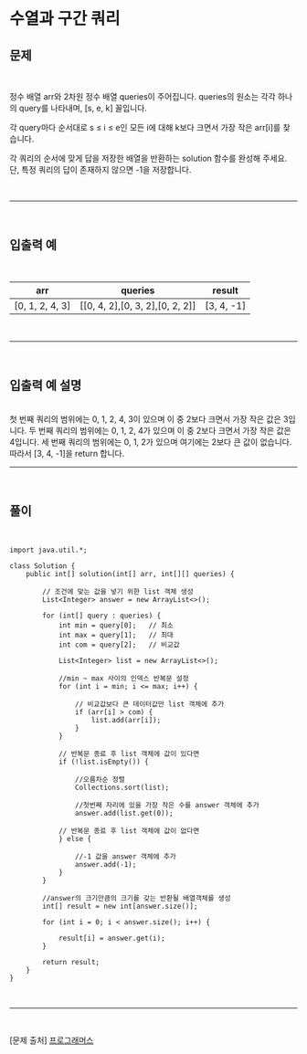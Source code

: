 # 수열과 구간 쿼리

## 문제

<br>

정수 배열 arr와 2차원 정수 배열 queries이 주어집니다. queries의 원소는 각각 하나의 query를 나타내며, [s, e, k] 꼴입니다.

각 query마다 순서대로 s ≤ i ≤ e인 모든 i에 대해 k보다 크면서 가장 작은 arr[i]를 찾습니다.

각 쿼리의 순서에 맞게 답을 저장한 배열을 반환하는 solution 함수를 완성해 주세요.
단, 특정 쿼리의 답이 존재하지 않으면 -1을 저장합니다.

<br>

- - -

<br>

## 입출력 예

<br>

|arr|queries|result|
|---|-------|------|
|[0, 1, 2, 4, 3]|[[0, 4, 2],[0, 3, 2],[0, 2, 2]]|[3, 4, -1]|

<br>

- - -

<br>


## 입출력 예 설명
<br>
첫 번째 쿼리의 범위에는 0, 1, 2, 4, 3이 있으며 이 중 2보다 크면서 가장 작은 값은 3입니다.  
두 번째 쿼리의 범위에는 0, 1, 2, 4가 있으며 이 중 2보다 크면서 가장 작은 값은 4입니다.  
세 번째 쿼리의 범위에는 0, 1, 2가 있으며 여기에는 2보다 큰 값이 없습니다.  
따라서 [3, 4, -1]을 return 합니다.  

<br>

- - -

<br>

## 풀이

<br>

```
import java.util.*;

class Solution {
    public int[] solution(int[] arr, int[][] queries) {

        // 조건에 맞는 값을 넣기 위한 list 객체 생성
        List<Integer> answer = new ArrayList<>();

        for (int[] query : queries) {
            int min = query[0];   // 최소
            int max = query[1];   // 최대
            int com = query[2];   // 비교값

            List<Integer> list = new ArrayList<>();
            
            //min ~ max 사이의 인덱스 반복문 설정
            for (int i = min; i <= max; i++) {

                // 비교값보다 큰 데이터값만 list 객체에 추가
                if (arr[i] > com) {
                    list.add(arr[i]);
                }
            }

            // 반복문 종료 후 list 객체에 값이 있다면
            if (!list.isEmpty()) {

                //오름차순 정렬
                Collections.sort(list);

                //첫번째 자리에 있을 가장 작은 수를 answer 객체에 추가
                answer.add(list.get(0));

            // 반복문 종료 후 list 객체에 값이 없다면
            } else {

                //-1 값을 answer 객체에 추가
                answer.add(-1);
            }
        }

        //answer의 크기만큼의 크기를 갖는 반환될 배열객체를 생성
        int[] result = new int[answer.size()];

        for (int i = 0; i < answer.size(); i++) {

            result[i] = answer.get(i);
        }

        return result;
    }
}
```
<br>

--- 

<br>

[문제 출처] [프로그래머스](https://school.programmers.co.kr/learn/challenges?order=recent)
